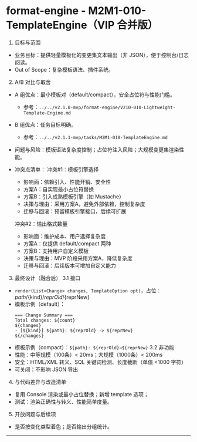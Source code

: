 # format-engine - M2M1-010-TemplateEngine（VIP 合并版）

1. 目标与范围
- 业务目标：提供轻量模板化的变更集文本输出（非 JSON），便于控制台/日志阅读。
- Out of Scope：复杂模板语法、插件系统。

2. A/B 对比与取舍
- A 组优点：最小模板对（default/compact），安全占位符与性能门槛。
  - 参考：`../../v2.1.0-mvp/format-engine/V210-010-Lightweight-Template-Engine.md`
- B 组优点：任务目标明确。
  - 参考：`../../v2.1.1-mvp/tasks/M2M1-010-TemplateEngine.md`
- 问题与风险：模板语法复杂度控制；占位符注入风险；大规模变更集渲染性能。
- 冲突点清单：
  冲突#1：模板引擎选择
    - 影响面：依赖引入、性能开销、安全性
    - 方案A：自实现最小占位符替换
    - 方案B：引入成熟模板引擎（如 Mustache）
    - 决策与理由：采用方案A，避免外部依赖，控制复杂度
    - 迁移与回滚：预留模板引擎接口，后续可扩展
  
  冲突#2：输出格式数量
    - 影响面：维护成本、用户选择复杂度
    - 方案A：仅提供 default/compact 两种
    - 方案B：支持用户自定义模板
    - 决策与理由：MVP 阶段采用方案A，降低复杂度
    - 迁移与回滚：后续版本可增加自定义能力

3. 最终设计（融合后）
3.1 接口
- `render(List<Change> changes, TemplateOption opt)`，占位：${path}/${kind}/${reprOld}/${reprNew}
- 模板示例（default）：
  ```
  === Change Summary ===
  Total changes: ${count}
  ${changes}
  - [${kind}] ${path}: ${reprOld} -> ${reprNew}
  ${/changes}
  ```
- 模板示例（compact）：`${path}: ${reprOld}→${reprNew}`
3.2 非功能
- 性能：中等规模（100条）< 20ms；大规模（1000条）< 200ms
- 安全：HTML/XML 转义、SQL 关键词检测、长度截断（单值 <1000 字符）
- 可关闭：不影响 JSON 导出

4. 与代码差异与改造清单
- 复用 Console 渲染或最小占位替换；新增 template 选项；
- 测试：渲染正确性与转义、性能简单度量。

5. 开放问题与后续项
- 是否按变化类型着色；是否输出分组统计。

---

